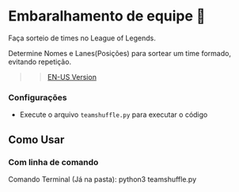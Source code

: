 # Embaralhamento de equipe 👥

Faça sorteio de times no League of Legends.

Determine Nomes e Lanes(Posições) para sortear um time formado, evitando repetição.

>> [EN-US Version](README.md)

### Configurações

- Execute o arquivo `teamshuffle.py` para executar o código

## Como Usar

### Com linha de comando

Comando Terminal (Já na pasta): python3 teamshuffle.py
